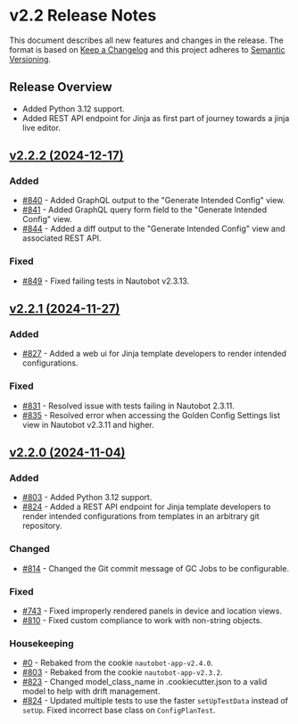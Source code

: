 
# v2.2 Release Notes

This document describes all new features and changes in the release. The format is based on [Keep a Changelog](https://keepachangelog.com/en/1.0.0/) and this project adheres to [Semantic Versioning](https://semver.org/spec/v2.0.0.html).

## Release Overview

- Added Python 3.12 support.
- Added REST API endpoint for Jinja as first part of journey towards a jinja live editor.

## [v2.2.2 (2024-12-17)](https://github.com/nautobot/nautobot-app-golden-config/releases/tag/v2.2.2)

### Added

- [#840](https://github.com/nautobot/nautobot-app-golden-config/issues/840) - Added GraphQL output to the "Generate Intended Config" view.
- [#841](https://github.com/nautobot/nautobot-app-golden-config/issues/841) - Added GraphQL query form field to the "Generate Intended Config" view.
- [#844](https://github.com/nautobot/nautobot-app-golden-config/issues/844) - Added a diff output to the "Generate Intended Config" view and associated REST API.

### Fixed

- [#849](https://github.com/nautobot/nautobot-app-golden-config/issues/849) - Fixed failing tests in Nautobot v2.3.13.

## [v2.2.1 (2024-11-27)](https://github.com/nautobot/nautobot-app-golden-config/releases/tag/v2.2.1)

### Added

- [#827](https://github.com/nautobot/nautobot-app-golden-config/issues/827) - Added a web ui for Jinja template developers to render intended configurations.

### Fixed

- [#831](https://github.com/nautobot/nautobot-app-golden-config/issues/831) - Resolved issue with tests failing in Nautobot 2.3.11.
- [#835](https://github.com/nautobot/nautobot-app-golden-config/issues/835) - Resolved error when accessing the Golden Config Settings list view in Nautobot v2.3.11 and higher.

## [v2.2.0 (2024-11-04)](https://github.com/nautobot/nautobot-app-golden-config/releases/tag/v2.2.0)

### Added

- [#803](https://github.com/nautobot/nautobot-app-golden-config/issues/803) - Added Python 3.12 support.
- [#824](https://github.com/nautobot/nautobot-app-golden-config/issues/824) - Added a REST API endpoint for Jinja template developers to render intended configurations from templates in an arbitrary git repository.

### Changed

- [#814](https://github.com/nautobot/nautobot-app-golden-config/issues/814) - Changed the Git commit message of GC Jobs to be configurable.

### Fixed

- [#743](https://github.com/nautobot/nautobot-app-golden-config/issues/743) - Fixed improperly rendered panels in device and location views.
- [#810](https://github.com/nautobot/nautobot-app-golden-config/issues/810) - Fixed custom compliance to work with non-string objects.

### Housekeeping

- [#0](https://github.com/nautobot/nautobot-app-golden-config/issues/0) - Rebaked from the cookie `nautobot-app-v2.4.0`.
- [#803](https://github.com/nautobot/nautobot-app-golden-config/issues/803) - Rebaked from the cookie `nautobot-app-v2.3.2`.
- [#823](https://github.com/nautobot/nautobot-app-golden-config/issues/823) - Changed model_class_name in .cookiecutter.json to a valid model to help with drift management.
- [#824](https://github.com/nautobot/nautobot-app-golden-config/issues/824) - Updated multiple tests to use the faster `setUpTestData` instead of `setUp`. Fixed incorrect base class on `ConfigPlanTest`.
